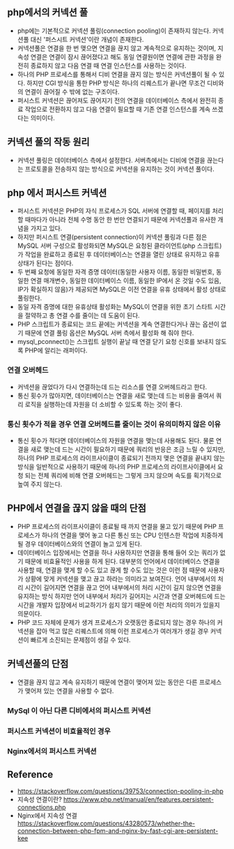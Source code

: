 ## php에서의 커넥션 풀
- php에는 기본적으로 커넥션 풀링(connection pooling)이 존재하지 않는다. 커넥션풀 대신 '퍼스시트 커넥션'이란 개념이 존재한다.
- 커넥션풀은 연결을 한 번 맺으면 연결을 끊지 않고 계속적으로 유지하는 것이며, 지속성 연결은 연결이 잠시 끊어졌다고 해도 동일 연결원이면 연결에 관한 과정을 완전히 종료하지 않고 다음 연결 때 연결 인스턴스를 사용하는 것이다.
- 하나의 PHP 프로세스를 통해서 디비 연결을 끊지 않는 방식은 커넥션풀이 될 수 있다. 하지만 CGI 방식을 통한 PHP 방식은 하나의 리퀘스트가 끝나면 무조건 디비와의 연결이 끊어질 수 밖에 없는 구조이다.
- 퍼시스트 커넥션은 끊어져도 끊어지기 전의 연결을 데이터베이스 측에서 완전히 종료 작업으로 전환하지 않고 다음 연결이 필요할 때 기존 연결 인스턴스를 계속 쓰겠다는 의미이다.

## 커넥션 풀의 작동 원리
- 커넥션 풀링은 데이터베이스 측에서 설정한다. 서버측에서는 디비에 연결을 끊는다는 프로토콜을 전송하지 않는 방식으로 커넥션을 유지하는 것이 커넥션 풀이다.

## php 에서 퍼시스트 커넥션
- 퍼시스트 커넥션은 PHP의 자식 프로세스가 SQL 서버에 연결할 때, 페이지를 처리할 때마다가 아니라 전체 수명 동안 한 번만 연결되기 때문에 커넥션풀과 유사한 개념을 가지고 있다.
- 하지만 퍼시스트 연결(persistent connection)이 커넥션 풀링과 다른 점은 MySQL 서버 구성으로 활성화되면 MySQL은 요청된 클라이언트(php 스크립트)가 작업을 완료하고 종료된 후 데이터베이스는 연결을 열린 상태로 유지하고 유휴 상태가 된다는 점이다.
- 두 번째 요청에 동일한 자격 증명 데이터(동일한 사용자 이름, 동일한 비밀번호, 동일한 연결 매개변수, 동일한 데이터베이스 이름, 동일한 IP에서 온 것일 수도 있음, IP가 확실하지 않음)가 제공되면 MySQL은 이전 연결을 유휴 상태에서 활성 상태로 풀링한다.
- 동일 자격 증명에 대한 유휴상태 활성화는 MySQL이 연결을 위한 초기 스타트 시간을 절약하고 총 연결 수를 줄이는 데 도움이 된다.
- PHP 스크립트가 종료되는 코드 끝에는 커넥션을 계속 연결한다거나 끊는 옵션이 없기 때문에 연결 풀링 옵션은 MySQL 서버 측에서 활성화 해 줘야 한다.
- mysql_pconnect()는 스크립트 실행이 끝날 때 연결 닫기 요청 신호를 보내지 않도록 PHP에 알리는 래퍼이다.

### 연결 오버헤드
- 커넥션을 끊었다가 다시 연결하는데 드는 리소스를 연결 오버헤드라고 한다.
- 통신 횟수가 많아지면, 데이터베이스는 연결을 새로 맺는데 드는 비용을 줄여서 쿼리 로직을 실행하는데 자원을 더 소비할 수 있도록 하는 것이 좋다.

### 통신 횟수가 적을 경우 연결 오버헤드를 줄이는 것이 유의미하지 않은 이유
- 통신 횟수가 적다면 데이터베이스의 자원을 연결을 맺는데 사용해도 된다. 물론 연결을 새로 맺는데 드는 시간이 필요하기 때문에 쿼리의 반응은 조금 느릴 수 있지만, 하나의 PHP 프로세스의 라이프사이클이 종료되기 전까지 맺은 연결을 끝내지 않는 방식을 일반적으로 사용하기 때문에 하나의 PHP 프로세스의 라이프사이클에서 요청 되는 전체 쿼리에 비해 연결 오버헤드는 그렇게 크지 않으며 속도를 획기적으로 높여 주지 않는다.

## PHP에서 연결을 끊지 않을 때의 단점
- PHP 프로세스의 라이프사이클이 종료될 때 까지 연결을 물고 있기 때문에 PHP 프로세스가 하나의 연결을 맺어 놓고 다른 통신 또는 CPU 인텐스한 작업에 치중하게 될 경우 데이터베이스와의 연결이 놀고 있게 된다.
- 데이터베이스 입장에서는 연결을 하나 사용하지만 연결을 통해 들어 오는 쿼리가 없기 때문에 비효율적인 사용을 하게 된다. 대부분의 언어에서 데이터베이스 연결을 사용할 때, 연결을 맺게 할 수도 있고 끊게 할 수도 있는 것은 이런 점 때문에 사용자가 상황에 맞게 커넥션을 맺고 끊고 하라는 의미라고 보여진다. 언어 내부에서의 처리 시간이 길어지면 연결을 끊고 언어 내부에서의 처리 시간이 길지 않으면 연결을 유지하는 방식 하지만 언어 내부에서 처리가 길어지는 시간과 연결 오버헤드에 드는 시간을 개발자 입장에서 비교하기가 쉽지 않기 때문에 이런 처리의 의미가 있을지 의문이다.
- PHP 코드 자체에 문제가 생겨 프로세스가 오랫동안 종료되지 않는 경우 하나의 커넥션을 잡아 먹고 많은 리퀘스트에 의해 이런 프로세스가 여러개가 생길 경우 커넥션이 빠르게 소진되는 문제점이 생길 수 있다.

## 커넥션풀의 단점
- 연결을 끊지 않고 계속 유지하기 때문에 연결이 맺어져 있는 동안은 다른 프로세스가 맺어져 있는 연결을 사용할 수 없다.

### MySql 이 아닌 다른 디비에서의 퍼시스트 커넥션

### 퍼시스트 커넥션이 비효율적인 경우

### Nginx에서의 퍼시스트 커넥션

## Reference
- https://stackoverflow.com/questions/39753/connection-pooling-in-php
- 지속성 연결이란? https://www.php.net/manual/en/features.persistent-connections.php
- Nginx에서 지속성 연결 https://stackoverflow.com/questions/43280573/whether-the-connection-between-php-fpm-and-nginx-by-fast-cgi-are-persistent-kee
